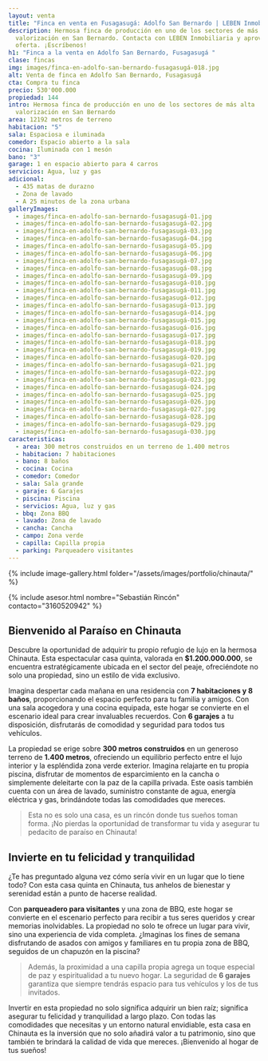 ```yaml
---
layout: venta
title: "Finca en venta en Fusagasugá: Adolfo San Bernardo | LEBEN Inmobiliaria"
description: Hermosa finca de producción en uno de los sectores de más alta
  valorización en San Bernardo. Contacta con LEBEN Inmobiliaria y aprovecha esta
  oferta. ¡Escríbenos!
h1: "Finca a la venta en Adolfo San Bernardo, Fusagasugá "
clase: fincas
img: images/finca-en-adolfo-san-bernardo-fusagasugá-018.jpg
alt: Venta de finca en Adolfo San Bernardo, Fusagasugá
cta: Compra tu finca
precio: 530'000.000
propiedad: 144
intro: Hermosa finca de producción en uno de los sectores de más alta
  valorización en San Bernardo
area: 12192 metros de terreno
habitacion: "5"
sala: Espaciosa e iluminada
comedor: Espacio abierto a la sala
cocina: Iluminada con 1 mesón
bano: "3"
garage: 1 en espacio abierto para 4 carros
servicios: Agua, luz y gas
adicional:
  - 435 matas de durazno
  - Zona de lavado
  - A 25 minutos de la zona urbana
galleryImages:
  - images/finca-en-adolfo-san-bernardo-fusagasugá-01.jpg
  - images/finca-en-adolfo-san-bernardo-fusagasugá-02.jpg
  - images/finca-en-adolfo-san-bernardo-fusagasugá-03.jpg
  - images/finca-en-adolfo-san-bernardo-fusagasugá-04.jpg
  - images/finca-en-adolfo-san-bernardo-fusagasugá-05.jpg
  - images/finca-en-adolfo-san-bernardo-fusagasugá-06.jpg
  - images/finca-en-adolfo-san-bernardo-fusagasugá-07.jpg
  - images/finca-en-adolfo-san-bernardo-fusagasugá-08.jpg
  - images/finca-en-adolfo-san-bernardo-fusagasugá-09.jpg
  - images/finca-en-adolfo-san-bernardo-fusagasugá-010.jpg
  - images/finca-en-adolfo-san-bernardo-fusagasugá-011.jpg
  - images/finca-en-adolfo-san-bernardo-fusagasugá-012.jpg
  - images/finca-en-adolfo-san-bernardo-fusagasugá-013.jpg
  - images/finca-en-adolfo-san-bernardo-fusagasugá-014.jpg
  - images/finca-en-adolfo-san-bernardo-fusagasugá-015.jpg
  - images/finca-en-adolfo-san-bernardo-fusagasugá-016.jpg
  - images/finca-en-adolfo-san-bernardo-fusagasugá-017.jpg
  - images/finca-en-adolfo-san-bernardo-fusagasugá-018.jpg
  - images/finca-en-adolfo-san-bernardo-fusagasugá-019.jpg
  - images/finca-en-adolfo-san-bernardo-fusagasugá-020.jpg
  - images/finca-en-adolfo-san-bernardo-fusagasugá-021.jpg
  - images/finca-en-adolfo-san-bernardo-fusagasugá-022.jpg
  - images/finca-en-adolfo-san-bernardo-fusagasugá-023.jpg
  - images/finca-en-adolfo-san-bernardo-fusagasugá-024.jpg
  - images/finca-en-adolfo-san-bernardo-fusagasugá-025.jpg
  - images/finca-en-adolfo-san-bernardo-fusagasugá-026.jpg
  - images/finca-en-adolfo-san-bernardo-fusagasugá-027.jpg
  - images/finca-en-adolfo-san-bernardo-fusagasugá-028.jpg
  - images/finca-en-adolfo-san-bernardo-fusagasugá-029.jpg
  - images/finca-en-adolfo-san-bernardo-fusagasugá-030.jpg
caracteristicas:
  - area: 300 metros construidos en un terreno de 1.400 metros
  - habitacion: 7 habitaciones
  - bano: 8 baños
  - cocina: Cocina
  - comedor: Comedor
  - sala: Sala grande
  - garaje: 6 Garajes
  - piscina: Piscina
  - servicios: Agua, luz y gas
  - bbq: Zona BBQ
  - lavado: Zona de lavado
  - cancha: Cancha
  - campo: Zona verde
  - capilla: Capilla propia
  - parking: Parqueadero visitantes
---
```

{% include image-gallery.html folder="/assets/images/portfolio/chinauta/" %}

{% include asesor.html nombre="Sebastián Rincón" contacto="3160520942" %}

## Bienvenido al Paraíso en Chinauta

Descubre la oportunidad de adquirir tu propio refugio de lujo en la hermosa Chinauta. Esta espectacular casa quinta, valorada en **$1.200.000.000**, se encuentra estratégicamente ubicada en el sector del peaje, ofreciéndote no solo una propiedad, sino un estilo de vida exclusivo.

Imagina despertar cada mañana en una residencia con **7 habitaciones y 8 baños**, proporcionando el espacio perfecto para tu familia y amigos. Con una sala acogedora y una cocina equipada, este hogar se convierte en el escenario ideal para crear invaluables recuerdos. Con **6 garajes** a tu disposición, disfrutarás de comodidad y seguridad para todos tus vehículos.

La propiedad se erige sobre **300 metros construidos** en un generoso terreno de **1.400 metros**, ofreciendo un equilibrio perfecto entre el lujo interior y la espléndida zona verde exterior. Imagina relajarte en tu propia piscina, disfrutar de momentos de esparcimiento en la cancha o simplemente deleitarte con la paz de la capilla privada. Este oasis también cuenta con un área de lavado, suministro constante de agua, energía eléctrica y gas, brindándote todas las comodidades que mereces.

>Esta no es solo una casa, es un rincón donde tus sueños toman forma. ¡No pierdas la oportunidad de transformar tu vida y asegurar tu pedacito de paraíso en Chinauta!

## Invierte en tu felicidad y tranquilidad

¿Te has preguntado alguna vez cómo sería vivir en un lugar que lo tiene todo? Con esta casa quinta en Chinauta, tus anhelos de bienestar y serenidad están a punto de hacerse realidad.

Con **parqueadero para visitantes** y una zona de BBQ, este hogar se convierte en el escenario perfecto para recibir a tus seres queridos y crear memorias inolvidables. La propiedad no solo te ofrece un lugar para vivir, sino una experiencia de vida completa. ¿Imaginas los fines de semana disfrutando de asados con amigos y familiares en tu propia zona de BBQ, seguidos de un chapuzón en la piscina?

>Además, la proximidad a una capilla propia agrega un toque especial de paz y espiritualidad a tu nuevo hogar. La seguridad de **6 garajes** garantiza que siempre tendrás espacio para tus vehículos y los de tus invitados.

Invertir en esta propiedad no solo significa adquirir un bien raíz; significa asegurar tu felicidad y tranquilidad a largo plazo. Con todas las comodidades que necesitas y un entorno natural envidiable, esta casa en Chinauta es la inversión que no solo añadirá valor a tu patrimonio, sino que también te brindará la calidad de vida que mereces. ¡Bienvenido al hogar de tus sueños!
